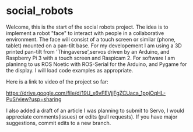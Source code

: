 # social_robots

Welcome, this is the start of the social robots project.  The idea is to implement a robot "face" to interact with people in a
collaborative environment.  The face will consist of a touch screen or similar (phone, tablet) mounted on a pan-tilt base.
For my developement I am using a 3D printed pan-tilt from 'Thingaverse',servos driven by an Arduino, and Raspberry Pi 3 with a touch
screen and Raspicam 2.  For software I am planinng to us ROS Noetic with ROS-Serial for the Arduino, and Pygame for the display. I will load code examples as appropriate.

Here is a link to video of the project so far:

https://drive.google.com/file/d/19U_x6vFEVjjFgZCUaca_1ppjOqHL-PuS/view?usp=sharing

I also added a draft of an article I was planning to submit to Servo, I would appreciate comments(issues) or edits (pull requests). If you have major suggestions, commit edits to a new branch.

